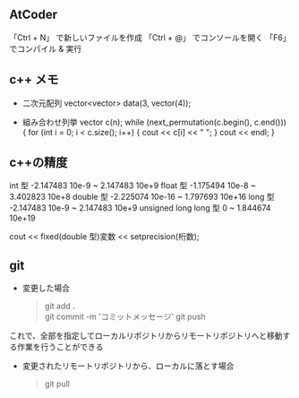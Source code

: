 ## AtCoder

「Ctrl + N」 で新しいファイルを作成
「Ctrl + @」 でコンソールを開く
「F6」 でコンパイル & 実行

## c++ メモ

- 二次元配列
  vector<vector<int>> data(3, vector<int>(4));

- 組み合わせ列挙
  vector<int> c(n);
  while (next_permutation(c.begin(), c.end())) {
  for (int i = 0; i < c.size(); i++) {
  cout << c[i] << " ";
  }
  cout << endl;
  }

## c++の精度

int 型 -2.147483 10e-9 ~ 2.147483 10e+9
float 型 -1.175494 10e-8 ~ 3.402823 10e+8
double 型 -2.225074 10e-16 ~ 1.797693 10e+16
long 型 -2.147483 10e-9 ~ 2.147483 10e+9
unsigned long long 型 0 ~ 1.844674 10e+19

cout << fixed(double 型)変数 << setprecision(桁数);

## git

- 変更した場合
  > git add .  
  > git commit -m 'コミットメッセージ'
  > git push

これで、全部を指定してローカルリポジトリからリモートリポジトリへと移動する作業を行うことができる

- 変更されたリモートリポジトリから、ローカルに落とす場合
  > git pull
